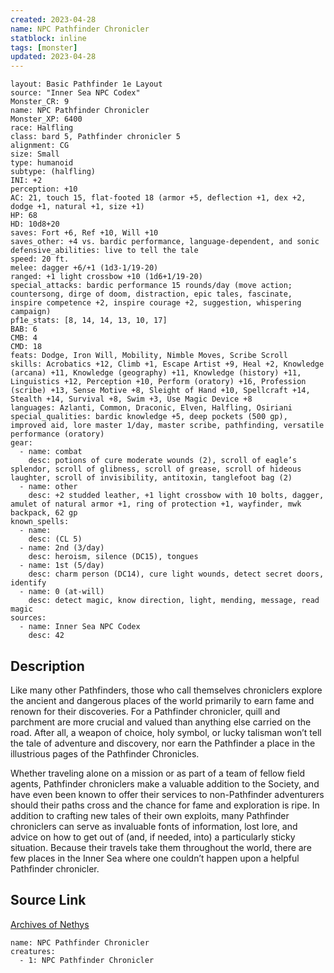 ```yaml
---
created: 2023-04-28
name: NPC Pathfinder Chronicler
statblock: inline
tags: [monster]
updated: 2023-04-28
---
```

```statblock
layout: Basic Pathfinder 1e Layout
source: "Inner Sea NPC Codex"
Monster_CR: 9
name: NPC Pathfinder Chronicler
Monster_XP: 6400
race: Halfling
class: bard 5, Pathfinder chronicler 5
alignment: CG
size: Small
type: humanoid
subtype: (halfling)
INI: +2
perception: +10
AC: 21, touch 15, flat-footed 18 (armor +5, deflection +1, dex +2, dodge +1, natural +1, size +1)
HP: 68
HD: 10d8+20
saves: Fort +6, Ref +10, Will +10
saves_other: +4 vs. bardic performance, language-dependent, and sonic
defensive_abilities: live to tell the tale
speed: 20 ft.
melee: dagger +6/+1 (1d3-1/19-20)
ranged: +1 light crossbow +10 (1d6+1/19-20)
special_attacks: bardic performance 15 rounds/day (move action; countersong, dirge of doom, distraction, epic tales, fascinate, inspire competence +2, inspire courage +2, suggestion, whispering campaign)
pf1e_stats: [8, 14, 14, 13, 10, 17]
BAB: 6
CMB: 4
CMD: 18
feats: Dodge, Iron Will, Mobility, Nimble Moves, Scribe Scroll
skills: Acrobatics +12, Climb +1, Escape Artist +9, Heal +2, Knowledge (arcana) +11, Knowledge (geography) +11, Knowledge (history) +11, Linguistics +12, Perception +10, Perform (oratory) +16, Profession (scribe) +13, Sense Motive +8, Sleight of Hand +10, Spellcraft +14, Stealth +14, Survival +8, Swim +3, Use Magic Device +8
languages: Azlanti, Common, Draconic, Elven, Halfling, Osiriani
special_qualities: bardic knowledge +5, deep pockets (500 gp), improved aid, lore master 1/day, master scribe, pathfinding, versatile performance (oratory)
gear:
  - name: combat
    desc: potions of cure moderate wounds (2), scroll of eagle’s splendor, scroll of glibness, scroll of grease, scroll of hideous laughter, scroll of invisibility, antitoxin, tanglefoot bag (2)
  - name: other
    desc: +2 studded leather, +1 light crossbow with 10 bolts, dagger, amulet of natural armor +1, ring of protection +1, wayfinder, mwk backpack, 62 gp
known_spells:
  - name:
    desc: (CL 5)
  - name: 2nd (3/day)
    desc: heroism, silence (DC15), tongues
  - name: 1st (5/day)
    desc: charm person (DC14), cure light wounds, detect secret doors, identify
  - name: 0 (at-will)
    desc: detect magic, know direction, light, mending, message, read magic
sources:
  - name: Inner Sea NPC Codex
    desc: 42
```
## Description
Like many other Pathfinders, those who call themselves chroniclers explore the ancient and dangerous places of the world primarily to earn fame and renown for their discoveries. For a Pathfinder chronicler, quill and parchment are more crucial and valued than anything else carried on the road. After all, a weapon of choice, holy symbol, or lucky talisman won’t tell the tale of adventure and discovery, nor earn the Pathfinder a place in the illustrious pages of the Pathfinder Chronicles.

Whether traveling alone on a mission or as part of a team of fellow field agents, Pathfinder chroniclers make a valuable addition to the Society, and have even been known to offer their services to non-Pathfinder adventurers should their paths cross and the chance for fame and exploration is ripe. In addition to crafting new tales of their own exploits, many Pathfinder chroniclers can serve as invaluable fonts of information, lost lore, and advice on how to get out of (and, if needed, into) a particularly sticky situation. Because their travels take them throughout the world, there are few places in the Inner Sea where one couldn’t happen upon a helpful Pathfinder chronicler.
## Source Link
[Archives of Nethys](https://aonprd.com/NPCDisplay.aspx?ItemName=Pathfinder%20Chronicler)
```encounter-table
name: NPC Pathfinder Chronicler
creatures:
  - 1: NPC Pathfinder Chronicler
```
